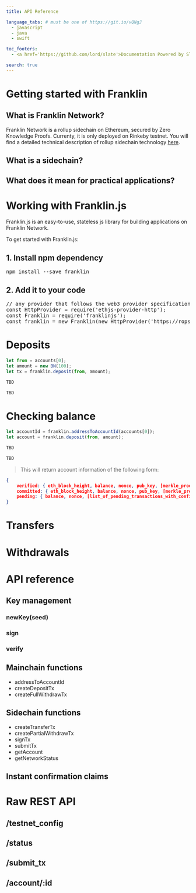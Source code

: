 ```yaml
---
title: API Reference

language_tabs: # must be one of https://git.io/vQNgJ
  - javascript
  - java
  - swift

toc_footers:
  - <a href='https://github.com/lord/slate'>Documentation Powered by Slate</a>

search: true
---
```


# Getting started with Franklin

## What is Franklin Network?

Franklin Network is a rollup sidechain on Ethereum, secured by Zero Knowledge Proofs. Currenty, it is only deployed on Rinkeby testnet. You will find a detailed technical description of rollup sidechain technology [here](https://medium.com/matter-labs/introducing-matter-testnet-502fab5a6f17).

## What is a sidechain?

## What does it mean for practical applications?

# Working with Franklin.js

Franklin.js is an easy-to-use, stateless js library for building applications on Franklin Network.

To get started with Franklin.js:

## 1. Install npm dependency

<pre class="center-column">
npm install --save franklin 
</pre>

## 2. Add it to your code

<pre class="center-column">
// any provider that follows the web3 provider specification:
const HttpProvider = require('ethjs-provider-http');
const Franklin = require('franklinjs');
const franklin = new Franklin(new HttpProvider('https://ropsten.infura.io'));
</pre>

# Deposits

```javascript
let from = accounts[0];
let amount = new BN(100);
let tx = franklin.deposit(from, amount);
```

```java
TBD
```

```swift
TBD
```

# Checking balance

```javascript
let accountId = franklin.addressToAccountId(accounts[0]);
let account = franklin.deposit(from, amount);
```

```java
TBD
```

```swift
TBD
```

> This will return account information of the following form:

```json
{
    verified: { eth_block_height, balance, nonce, pub_key, [merkle_proof] },
    committed: { eth_block_height, balance, nonce, pub_key, [merkle_proof], [unverified_snark_proofs] },
    pending: { balance, nonce, [list_of_pending_transactions_with_confirmations] }
}
```

# Transfers

# Withdrawals

# API reference

## Key management

### newKey(seed)

### sign

### verify

## Mainchain functions

- addressToAccountId
- createDepositTx
- createFullWithdrawTx

## Sidechain functions

- createTransferTx
- createPartialWithdrawTx
- signTx
- submitTx
- getAccount
- getNetworkStatus

## Instant confirmation claims

# Raw REST API

## /testnet_config

## /status

## /submit_tx

## /account/:id

